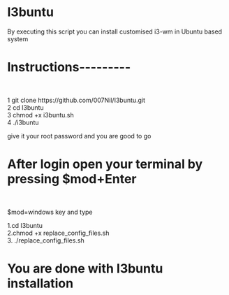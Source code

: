 # I3buntu
By executing this script you can install customised i3-wm in Ubuntu based system
<h1>Instructions---------</h1><br>
<p>
1 git clone https://github.com/007Nil/I3buntu.git <br>
2 cd I3buntu <br>
3 chmod +x i3buntu.sh <br>
4 ./i3buntu<br>
  </p>
give it your root password and you are good to go

<h1>After login open your terminal by pressing $mod+Enter</h1><br>
<p>$mod=windows key and type</p>
<p>
  1.cd I3buntu <br>
  2.chmod +x replace_config_files.sh <br>
  3. ./replace_config_files.sh <br>
 </p>
 
 <h1>You are done with I3buntu installation</h1>
